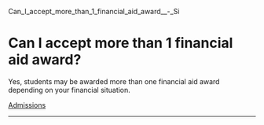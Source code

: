Can_I_accept_more_than_1_financial_aid_award__-_Si



Can I accept more than 1 financial aid award?
=============================================

Yes, students may be awarded more than one financial aid award depending on your financial situation.

[Admissions](https://www.sutd.edu.sg/tag/admissions/)

---

